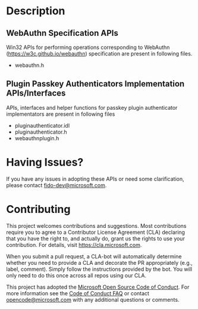 # Description

## WebAuthn Specification APIs

Win32 APIs for performing operations corresponding to WebAuthn (https://w3c.github.io/webauthn) specification are present in following files.
- webauthn.h

## Plugin Passkey Authenticators Implementation APIs/Interfaces

APIs, interfaces and helper functions for passkey plugin authenticator implementators are present in following files
- pluginauthenticator.idl
- pluginauthenticator.h
- webauthnplugin.h

# Having Issues?
If you have any issues in adopting these APIs or need some clarification, please contact fido-dev@microsoft.com.

# Contributing

This project welcomes contributions and suggestions.  Most contributions require you to agree to a
Contributor License Agreement (CLA) declaring that you have the right to, and actually do, grant us
the rights to use your contribution. For details, visit https://cla.microsoft.com.

When you submit a pull request, a CLA-bot will automatically determine whether you need to provide
a CLA and decorate the PR appropriately (e.g., label, comment). Simply follow the instructions
provided by the bot. You will only need to do this once across all repos using our CLA.

This project has adopted the [Microsoft Open Source Code of Conduct](https://opensource.microsoft.com/codeofconduct/).
For more information see the [Code of Conduct FAQ](https://opensource.microsoft.com/codeofconduct/faq/) or
contact [opencode@microsoft.com](mailto:opencode@microsoft.com) with any additional questions or comments.
